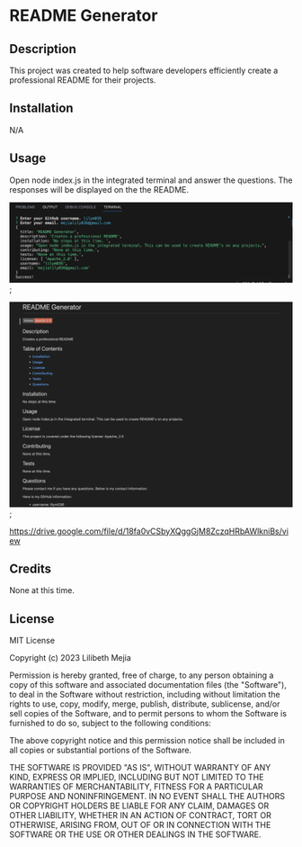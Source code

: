 # README Generator

## Description
This project was created to help software developers efficiently create a professional README for their projects. 

## Installation
N/A

## Usage
Open node index.js in the integrated terminal and answer the questions. The responses will be displayed on the the README. 

![alt text](./images/screenshot1.png);

![alt text](./images/screenshot2.png);


https://drive.google.com/file/d/18fa0vCSbyXQggGjM8ZczqHRbAWlkniBs/view

## Credits
None at this time. 

## License

MIT License

Copyright (c) 2023 Lilibeth Mejia

Permission is hereby granted, free of charge, to any person obtaining a copy of this software and associated documentation files (the "Software"), to deal in the Software without restriction, including without limitation the rights to use, copy, modify, merge, publish, distribute, sublicense, and/or sell copies of the Software, and to permit persons to whom the Software is furnished to do so, subject to the following conditions:

The above copyright notice and this permission notice shall be included in all copies or substantial portions of the Software.

THE SOFTWARE IS PROVIDED "AS IS", WITHOUT WARRANTY OF ANY KIND, EXPRESS OR IMPLIED, INCLUDING BUT NOT LIMITED TO THE WARRANTIES OF MERCHANTABILITY, FITNESS FOR A PARTICULAR PURPOSE AND NONINFRINGEMENT. IN NO EVENT SHALL THE AUTHORS OR COPYRIGHT HOLDERS BE LIABLE FOR ANY CLAIM, DAMAGES OR OTHER LIABILITY, WHETHER IN AN ACTION OF CONTRACT, TORT OR OTHERWISE, ARISING FROM, OUT OF OR IN CONNECTION WITH THE SOFTWARE OR THE USE OR OTHER DEALINGS IN THE SOFTWARE.

